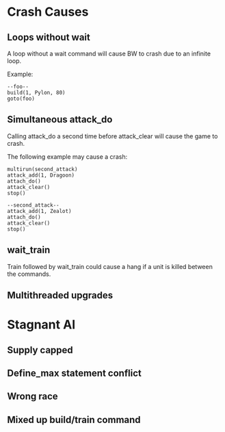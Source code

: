 # Crash Causes

## Loops without wait

A loop without a wait command will cause BW to crash due to an
infinite loop.

Example:

    --foo--
    build(1, Pylon, 80)
    goto(foo)
    
## Simultaneous attack_do

Calling attack_do a second time before attack_clear will cause the 
game to crash.

The following example may cause a crash:

    multirun(second_attack)
    attack_add(1, Dragoon)
    attach_do()
    attack_clear()
    stop()
    
    --second_attack--
    attack_add(1, Zealot)
    attach_do()
    attack_clear()
    stop()

## wait_train

Train followed by wait_train could cause a hang if a unit is killed between the commands.

## Multithreaded upgrades

# Stagnant AI

## Supply capped

## Define_max statement conflict

## Wrong race

## Mixed up build/train command